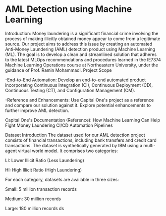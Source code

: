 # AML Detection using Machine Learning
Introduction: Money laundering is a significant financial crime involving the process of making illicitly obtained money appear to come from a legitimate source. Our project aims to address this issue by creating an automated Anti-Money Laundering (AML) detection product using Machine Learning (ML). The goal is to develop a clean and streamlined solution that adheres to the latest MLOps recommendations and procedures learned in the IE7374 Machine Learning Operations course at Northeastern University, under the guidance of Prof. Ramin Mohammadi.
Project Scope

-End-to-End Automation: Develop an end-to-end automated product incorporating Continuous Integration (CI), Continuous Deployment (CD), Continuous Testing (CT), and Configuration Management (CM).

-Reference and Enhancements: Use Capital One's project as a reference and compare our solution against it. Explore potential enhancements to further improve AML detection.

Capital One's Documentation (Reference): How Machine Learning Can Help Fight Money Laundering CI/CD Automation Pipelines

Dataset Introduction
The dataset used for our AML detection project consists of financial transactions, including bank transfers and credit card transactions. The dataset is synthetically generated by IBM using a multi-agent virtual world model. It comprises two categories:

LI: Lower Illicit Ratio (Less Laundering)

HI: High Illicit Ratio (High Laundering)

For each category, datasets are available in three sizes:

Small: 5 million transaction records

Medium: 30 million records

Large: 180 million records
ds